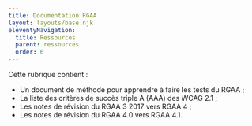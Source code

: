 ```yaml
---
title: Documentation RGAA
layout: layouts/base.njk
eleventyNavigation:
  title: Ressources
  parent: ressources
  order: 6
---
```


Cette rubrique contient :

- Un document de méthode pour apprendre à faire les tests du RGAA ;
- La liste des critères de succès triple A (AAA) des WCAG 2.1 ;
- Les notes de révision du RGAA 3 2017 vers RGAA 4 ;
- Les notes de révision du RGAA 4.0 vers RGAA 4.1.
